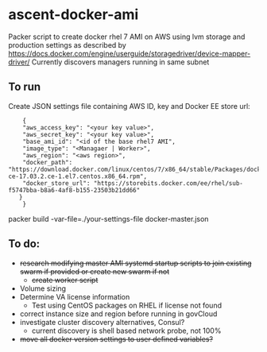 # ascent-docker-ami
Packer script to create docker rhel 7 AMI on AWS using lvm storage and production settings as described by https://docs.docker.com/engine/userguide/storagedriver/device-mapper-driver/
Currently discovers managers running in same subnet

## To run
Create JSON settings file containing AWS ID, key and Docker EE store url:
```
    {
    "aws_access_key": "<your key value>",
    "aws_secret_key": "<your key value>",
    "base_ami_id": "<id of the base rhel7 AMI",
    "image_type": "<Managaer | Worker>",
    "aws_region": "<aws region>",
    "docker_path": "https://download.docker.com/linux/centos/7/x86_64/stable/Packages/docker-ce-17.03.2.ce-1.el7.centos.x86_64.rpm",
    "docker_store_url": "https://storebits.docker.com/ee/rhel/sub-f5747bba-b8a6-4af8-b155-23503b21dd66"
   }
    }
```
packer build -var-file=./your-settings-file docker-master.json




## To do:
- ~~research modifying master AMI systemd startup scripts to join existing swarm if provided or create new swarm if not~~
    - ~~create worker script~~
- Volume sizing
- Determine VA license information
    - Test using CentOS packages on RHEL if license not found
- correct instance size and region before running in govCloud
- investigate cluster discovery alternatives, Consul?
    - current discovery is shell based network probe, not 100%
- ~~move all docker version settings to user defined variables?~~
